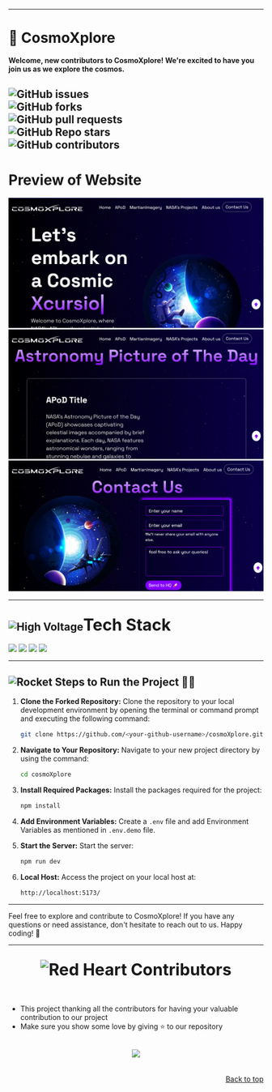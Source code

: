 
---

# 🌌 CosmoXplore

**Welcome, new contributors to CosmoXplore! We're excited to have you join us as we explore the cosmos.**

![GitHub issues](https://img.shields.io/github/issues/PranavBarthwal/cosmoXplore) <br>
![GitHub forks](https://img.shields.io/github/forks/PranavBarthwal/cosmoXplore) <br>
![GitHub pull requests](https://img.shields.io/github/issues-pr/PranavBarthwal/cosmoXplore) <br>
![GitHub Repo stars](https://img.shields.io/github/stars/PranavBarthwal/cosmoXplore?style=social) <br>
![GitHub contributors](https://img.shields.io/github/contributors/PranavBarthwal/cosmoXplore) <br>
---

# Preview of Website
![alt text](image-2.png)
![alt text](image-3.png)
![alt text](image-4.png)


---

<h2><img src="https://raw.githubusercontent.com/Tarikul-Islam-Anik/Animated-Fluent-Emojis/master/Emojis/Travel%20and%20places/High%20Voltage.png" alt="High Voltage" width="40" height="40" /><font size="6">Tech Stack</font></h2>

<a href="https://developer.mozilla.org/en-US/docs/Glossary/HTML5"><img src="https://img.shields.io/badge/HTML5-E34F26.svg?style=for-the-badge&logo=HTML5&logoColor=white"></a>
<a href="https://developer.mozilla.org/en-US/docs/Web/JavaScript"><img src="https://img.shields.io/badge/JavaScript-F7DF1E.svg?style=for-the-badge&logo=JavaScript&logoColor=black"></a>
<a href="https://developer.mozilla.org/en-US/docs/Web/CSS"><img src="https://img.shields.io/badge/CSS3-1572B6.svg?style=for-the-badge&logo=CSS3&logoColor=black"></a>
<a href="https://developer.mozilla.org/en-US/docs/Web/React"><img src="https://img.shields.io/badge/React-1572B6.svg?style=for-the-badge&logo=React&logoColor=black"></a>

---
## <img src="https://raw.githubusercontent.com/Tarikul-Islam-Anik/Animated-Fluent-Emojis/master/Emojis/Travel%20and%20places/Rocket.png" alt="Rocket" width="40" height="40" /> Steps to Run the Project 👨‍💻

1. **Clone the Forked Repository:** Clone the repository to your local development environment by opening the terminal or command prompt and executing the following command:

   ```bash
   git clone https://github.com/<your-github-username>/cosmoXplore.git
   ```

2. **Navigate to Your Repository:** Navigate to your new project directory by using the command:

   ```bash
   cd cosmoXplore
   ```

3. **Install Required Packages:** Install the packages required for the project:

   ```bash
   npm install
   ```

4. **Add Environment Variables:** Create a `.env` file and add Environment Variables as mentioned in `.env.demo` file.


5. **Start the Server:** Start the server:

   ```bash
   npm run dev
   ```

6. **Local Host:** Access the project on your local host at:

   ```bash
   http://localhost:5173/
   ```

---


Feel free to explore and contribute to CosmoXplore! If you have any questions or need assistance, don't hesitate to reach out to us. Happy coding! 🌠

---
<div align="center">
<h2><font size="6"><img src="https://raw.githubusercontent.com/Tarikul-Islam-Anik/Animated-Fluent-Emojis/master/Emojis/Smilies/Red%20Heart.png" alt="Red Heart" width="40" height="40" /> Contributors </font></h2>
</div>
<br>

- This project thanking all the contributors for having your valuable contribution to our project
- Make sure you show some love by giving ⭐ to our repository

<br>

<center>
<a href="https://github.com/PranavBarthwal/cosmoXplore/graphs/contributors">
  <img src="https://contrib.rocks/image?repo=PranavBarthwal/cosmoXplore" />
</a>
</center>
<br>
<p align="right"><a href="#top">Back to top</a></p>
